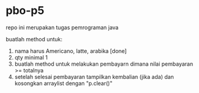 # pbo-p5
repo ini merupakan tugas pemrograman java

buatlah method untuk:
1. nama harus  Americano, latte, arabika [done]
2. qty minimal 1
3. buatlah method untuk melakukan pembayarn dimana nilai pembayaran >= totalnya
4. setelah selesai pembayaran tampilkan kembalian (jika ada) dan kosongkan arraylist dengan "p.clear()"